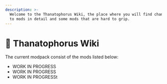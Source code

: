 ```yaml
---
description: >-
  Welcome to the Thanatophorus Wiki, the place where you will find changes made
  to mods in detail and some mods that are hard to grip.
---
```


# 👋 Thanatophorus Wiki

The current modpack consist of the mods listed below:

* WORK IN PROGRESS
* WORK IN PROGRESS
* WORK IN PROGRESSt
